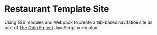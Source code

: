 # Restaurant Template Site  
Using ES6 modules and Webpack to create a tab-based navifation site as part of [The Odin Project](https://www.theodinproject.com/) JavaScript curriculum